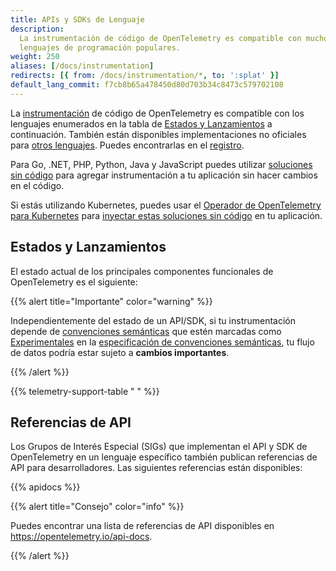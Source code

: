 ```yaml
---
title: APIs y SDKs de Lenguaje
description:
  La instrumentación de código de OpenTelemetry es compatible con muchos
  lenguajes de programación populares.
weight: 250
aliases: [/docs/instrumentation]
redirects: [{ from: /docs/instrumentation/*, to: ':splat' }]
default_lang_commit: f7cb8b65a478450d80d703b34c8473c579702108
---
```


La [instrumentación][] de código de OpenTelemetry es compatible con los
lenguajes enumerados en la tabla de
[Estados y Lanzamientos](#status-and-releases) a continuación. También están
disponibles implementaciones no oficiales para
[otros lenguajes](/docs/languages/other). Puedes encontrarlas en el
[registro](/ecosystem/registry/).

Para Go, .NET, PHP, Python, Java y JavaScript puedes utilizar
[soluciones sin código](/docs/zero-code) para agregar instrumentación a tu
aplicación sin hacer cambios en el código.

Si estás utilizando Kubernetes, puedes usar el [Operador de OpenTelemetry para
Kubernetes][otel-op] para [inyectar estas soluciones sin código][zero-code] en
tu aplicación.

## Estados y Lanzamientos

El estado actual de los principales componentes funcionales de OpenTelemetry es
el siguiente:

{{% alert title="Importante" color="warning" %}}

Independientemente del estado de un API/SDK, si tu instrumentación depende de
[convenciones semánticas] que estén marcadas como [Experimentales] en la [especificación
de
convenciones semánticas], tu flujo de datos podría estar sujeto a **cambios
importantes**.

[convenciones semánticas]: /docs/concepts/semantic-conventions/
[Experimentales]: /docs/specs/otel/document-status/
[especificación de convenciones semánticas]: /docs/specs/semconv/

{{% /alert %}}

{{% telemetry-support-table " " %}}

## Referencias de API

Los Grupos de Interés Especial (SIGs) que implementan el API y SDK de
OpenTelemetry en un lenguaje específico también publican referencias de API para
desarrolladores. Las siguientes referencias están disponibles:

{{% apidocs %}}

{{% alert title="Consejo" color="info" %}}

Puedes encontrar una lista de referencias de API disponibles en
<https://opentelemetry.io/api-docs>.

{{% /alert %}}

[zero-code]: /docs/kubernetes/operator/automatic/
[instrumentación]: /docs/concepts/instrumentation/
[otel-op]: /docs/kubernetes/operator/
